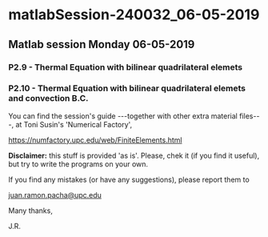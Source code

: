 # matlabSession-240032_06-05-2019

## Matlab session Monday 06-05-2019

### P2.9  - Thermal Equation with bilinear quadrilateral elemets 
### P2.10 - Thermal Equation with bilinear quadrilateral elemets and convection B.C. 

You can find the session's guide ---together with other extra material files---,
at Toni Susin's 'Numerical Factory', 

https://numfactory.upc.edu/web/FiniteElements.html

**Disclaimer:** this stuff is provided 'as is'. Please, chek it (if you
find it useful), but try to write the programs on your own. 

If you find any mistakes (or have any suggestions), please report them to 

juan.ramon.pacha@upc.edu 

Many thanks,

J.R.
